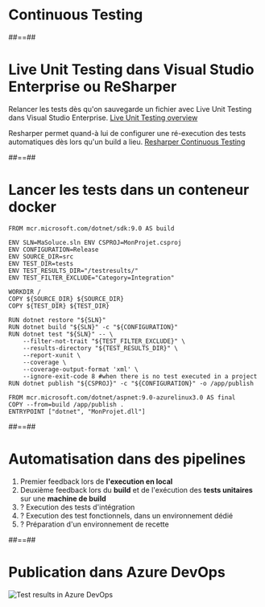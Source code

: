 <!-- .slide: class="transition-bg-sfeir-2" -->

# Continuous Testing

##==##

# Live Unit Testing dans Visual Studio Enterprise ou ReSharper

Relancer les tests dès qu'on sauvegarde un fichier avec Live Unit Testing dans Visual Studio Enterprise.
[Live Unit Testing overview](https://learn.microsoft.com/en-us/visualstudio/test/live-unit-testing-intro)

Resharper permet quand-à lui de configurer une ré-execution des tests automatiques dès lors qu'un build a lieu.
[Resharper Continuous Testing](https://www.jetbrains.com/resharper/features/unit_testing.html)

##==##

# Lancer les tests dans un conteneur docker

<!-- .slide: class="with-code" -->

```dockerfile[]
FROM mcr.microsoft.com/dotnet/sdk:9.0 AS build

ENV SLN=MaSoluce.sln ENV CSPROJ=MonProjet.csproj
ENV CONFIGURATION=Release
ENV SOURCE_DIR=src
ENV TEST_DIR=tests
ENV TEST_RESULTS_DIR="/testresults/"
ENV TEST_FILTER_EXCLUDE="Category=Integration"

WORKDIR /
COPY ${SOURCE_DIR} ${SOURCE_DIR}
COPY ${TEST_DIR} ${TEST_DIR}

RUN dotnet restore "${SLN}"
RUN dotnet build "${SLN}" -c "${CONFIGURATION}"
RUN dotnet test "${SLN}" -- \
    --filter-not-trait "${TEST_FILTER_EXCLUDE}" \
    --results-directory "${TEST_RESULTS_DIR}" \
    --report-xunit \
    --coverage \
    --coverage-output-format 'xml' \
    --ignore-exit-code 8 #when there is no test executed in a project
RUN dotnet publish "${CSPROJ}" -c "${CONFIGURATION}" -o /app/publish

FROM mcr.microsoft.com/dotnet/aspnet:9.0-azurelinux3.0 AS final
COPY --from=build /app/publish .
ENTRYPOINT ["dotnet", "MonProjet.dll"]
```

##==##

# Automatisation dans des pipelines

1. Premier feedback lors de **l'execution en local**
2. Deuxième feedback lors du **build** et de l'exécution des **tests unitaires** sur une **machine de build**
3. ? Execution des tests d'intégration
4. ? Execution des test fonctionnels, dans un environnement dédié
5. ? Préparation d'un environnement de recette

##==##

# Publication dans Azure DevOps

![Test results in Azure DevOps](./assets/images/test-results-in-azure-devops.png)
